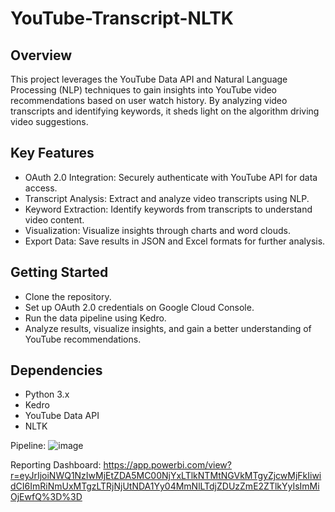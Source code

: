 # YouTube-Transcript-NLTK

## Overview
This project leverages the YouTube Data API and Natural Language Processing (NLP) techniques to gain insights into YouTube video recommendations based on user watch history. By analyzing video transcripts and identifying keywords, it sheds light on the algorithm driving video suggestions.

## Key Features
- OAuth 2.0 Integration: Securely authenticate with YouTube API for data access.
- Transcript Analysis: Extract and analyze video transcripts using NLP.
- Keyword Extraction: Identify keywords from transcripts to understand video content.
- Visualization: Visualize insights through charts and word clouds.
- Export Data: Save results in JSON and Excel formats for further analysis.

## Getting Started
- Clone the repository.
- Set up OAuth 2.0 credentials on Google Cloud Console.
- Run the data pipeline using Kedro.
- Analyze results, visualize insights, and gain a better understanding of YouTube recommendations.

## Dependencies
+ Python 3.x
+ Kedro
+ YouTube Data API
+ NLTK

Pipeline: ![image](https://github.com/user-attachments/assets/d1c8a31a-e08d-449a-9872-bf0befe2d95a)

Reporting Dashboard: https://app.powerbi.com/view?r=eyJrIjoiNWQ1NzIwMjEtZDA5MC00NjYxLTlkNTMtNGVkMTgyZjcwMjFkIiwidCI6ImRiNmUxMTgzLTRjNjUtNDA1Yy04MmNlLTdjZDUzZmE2ZTlkYyIsImMiOjEwfQ%3D%3D
